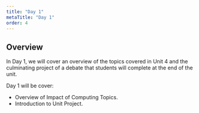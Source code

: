 ```yaml
---
title: "Day 1"
metaTitle: "Day 1"
order: 4
---
```


## Overview

In Day 1, we will cover an overview of the topics covered in Unit 4 and the culminating project of a debate that students will complete at the end of the unit.

Day 1 will be cover:

* Overview of Impact of Computing Topics.
* Introduction to Unit Project.